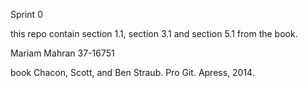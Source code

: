 Sprint 0

this repo contain section 1.1, section 3.1 and section 5.1 from the book.

Mariam Mahran 37-16751

book Chacon, Scott, and Ben Straub. Pro Git. Apress, 2014.